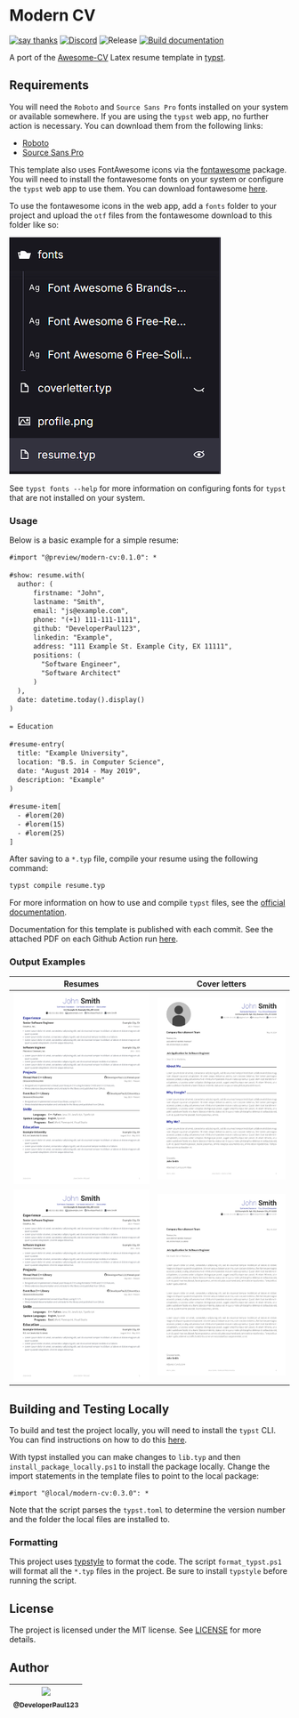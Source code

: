 # Modern CV

[![say thanks](https://img.shields.io/badge/Say%20Thanks-👍-1EAEDB.svg)](https://github.com/DeveloperPaul123/modern-cv/stargazers)
[![Discord](https://img.shields.io/discord/652515194572111872?logo=Discord)](https://discord.gg/CX2ybByRnt)
![Release](https://img.shields.io/github/v/release/DeveloperPaul123/modern-cv)
[![Build documentation](https://github.com/DeveloperPaul123/modern-cv/actions/workflows/build-documentation.yml/badge.svg)](https://github.com/DeveloperPaul123/modern-cv/actions/workflows/build-documentation.yml)

A port of the [Awesome-CV](https://github.com/posquit0/Awesome-CV) Latex resume template in [typst](https://github.com/typst/typst).

## Requirements

You will need the `Roboto` and `Source Sans Pro` fonts installed on your system or available somewhere. If you are using the `typst` web app, no further action is necessary. You can download them from the following links:

- [Roboto](https://fonts.google.com/specimen/Roboto)
- [Source Sans Pro](https://github.com/adobe-fonts/source-sans-pro)

This template also uses FontAwesome icons via the [fontawesome](https://typst.app/universe/package/fontawesome) package. You will need to install the fontawesome fonts on your system or configure the `typst` web app to use them. You can download fontawesome [here](https://fontawesome.com/download).

To use the fontawesome icons in the web app, add a `fonts` folder to your project and upload the `otf` files from the fontawesome download to this folder like so:

![alt text](assets/images/typst_web_editor.png)

See `typst fonts --help` for more information on configuring fonts for `typst` that are not installed on your system.

### Usage

Below is a basic example for a simple resume:

```typst
#import "@preview/modern-cv:0.1.0": *

#show: resume.with(
  author: (
      firstname: "John", 
      lastname: "Smith",
      email: "js@example.com", 
      phone: "(+1) 111-111-1111",
      github: "DeveloperPaul123",
      linkedin: "Example",
      address: "111 Example St. Example City, EX 11111",
      positions: (
        "Software Engineer",
        "Software Architect"
      )
  ),
  date: datetime.today().display()
)

= Education

#resume-entry(
  title: "Example University",
  location: "B.S. in Computer Science",
  date: "August 2014 - May 2019",
  description: "Example"
)

#resume-item[
  - #lorem(20)
  - #lorem(15)
  - #lorem(25)  
]
```

After saving to a `*.typ` file, compile your resume using the following command:

```bash
typst compile resume.typ
```

For more information on how to use and compile `typst` files, see the [official documentation](https://typst.app/docs).

Documentation for this template is published with each commit. See the attached PDF on each Github Action run [here](https://github.com/DeveloperPaul123/modern-cv/actions).

### Output Examples

| Resumes | Cover letters |
| --- | --- |
| ![Resume](assets/images/resume.png) | ![Cover Letter](assets/images/coverletter.png) |
| ![Resume 2](assets/images/resume2.png) | ![Cover Letter 2](assets/images/coverletter2.png)|

## Building and Testing Locally

To build and test the project locally, you will need to install the `typst` CLI. You can find instructions on how to do this [here](https://typst.app/docs/getting-started).

With typst installed you can make changes to `lib.typ` and then `install_package_locally.ps1` to install the package locally. Change the import statements in the template files to point to the local package:

```typst
#import "@local/modern-cv:0.3.0": *
````

Note that the script parses the `typst.toml` to determine the version number and the folder the local files are installed to.

### Formatting

This project uses [typstyle](https://github.com/Enter-tainer/typstyle) to format the code. The script `format_typst.ps1` will format all the `*.typ` files in the project. Be sure to install `typstyle` before running the script.

## License

The project is licensed under the MIT license. See [LICENSE](LICENSE) for more details.

## Author

| [<img src="https://avatars0.githubusercontent.com/u/6591180?s=460&v=4" width="100"><br><sub>@DeveloperPaul123</sub>](https://github.com/DeveloperPaul123) |
|:----:|
